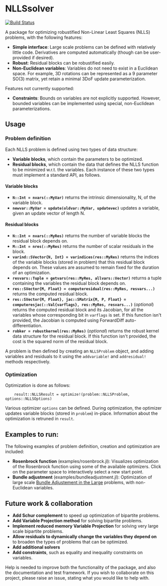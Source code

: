 # NLLSsolver

[![Build Status](https://github.com/ojwoodford/NLLSsolver.jl/actions/workflows/CI.yml/badge.svg?branch=main)](https://github.com/ojwoodford/NLLSsolver.jl/actions/workflows/CI.yml?query=branch%3Amain)

A package for optimizing robustified Non-Linear Least Squares (NLLS) problems, with the following features:
- **Simple interface**: Large scale problems can be defined with relatively little code. Derivatives are computed automatically (though can be user-provided if desired).
- **Robust**: Residual blocks can be robustified easily.
- **Non-Euclidean variables**: Variables do not need to exist in a Euclidean space. For example, 3D rotations can be represented as a 9 parameter SO(3) matrix, yet retain a minimal 3DoF update parameterization.

Features not currently supported:
- **Constraints**: Bounds on variables are not explicitly supported. However, bounded variables can be implemented using special, non-Euclidean parameterizations.

## Usage

### Problem definition
Each NLLS problem is defined using two types of data structure:
- **Variable blocks**, which contain the parameters to be optimized.
- **Residual blocks**, which contain the data that defines the NLLS function to be minimized w.r.t. the variables.
Each instance of these two types must implement a standard API, as follows.

#### Variable blocks
- **`N::Int = nvars(::MyVar)`** returns the intrinsic dimensionality, N, of the variable block.
- **`newvar::MyVar = update(oldvar::MyVar, updatevec)`** updates a variable, given an update vector of length N.

#### Residual blocks
- **`N::Int = nvars(::MyRes)`** returns the number of variable blocks the residual block depends on.
- **`M::Int = nres(::MyRes)`** returns the number of scalar residuals in the block.
- **`varind::SVector{N, Int} = varindices(res::MyRes)`** returns the indices of the variable blocks (stored in problem) that this residual block depends on. These values are assumed to remain fixed for the duration of an optimization.
- **`resvars::Tuple = getvars(res::MyRes, allvars::Vector)`** returns a tuple containing the variables the residual block depends on.
- **`res::SVector{M, Float} = computeresidual(res::MyRes, resvars...)`** returns the computed residual block.
- **`res::SVector{M, Float}, jac::SMatrix{M, P, Float} = computeresjac(::Val{varflags}, res::MyRes, resvars...)`** (*optional*) returns the computed residual block and its Jacobian, for all the variables whose corresponding bit in `varflags` is set. If this function isn't provided, the Jacobian is computed using ForwardDiff auto-differentiation.
- **`robker = robustkernel(res::MyRes)`** (*optional*) returns the robust kernel data structure for the residual block. If this function isn't provided, the cost is the squared norm of the residual block.

A problem is then defined by creating an `NLLSProblem` object, and adding variables and residuals to it using the `addvariable!` and `addresidual!` methods respectively.

### Optimization
Optimization is done as follows:
```
    result::NLLSResult = optimize!(problem::NLLSProblem, options::NLLSOptions)
```
Various optimizer `options` can be defined. During optimization, the optimizer updates variable blocks (stored in `problem`) in-place. Information about the optimization is retruned in `result`.

## Examples to run:
The following examples of problem definition, creation and optimization are included:
- **Rosenbrock function** (examples/rosenbrock.jl): Visualizes optimization of the Rosenbrock function using some of the  available optimizers. Click on the parameter space to interactively select a new start point.
- **Bundle adjustment** (examples/bundleadjustment.jl): Optimization of large scale [Bundle Adjustement in the Large](https://grail.cs.washington.edu/projects/bal/) problems, with non-Euclidean variables.

## Future work & collaboration
- **Add Schur complement** to speed up optimization of bipartite problems.
- **Add Variable Projection method** for solving bipartite problems.
- **Implement reduced memory Variable Projection** for solving very large scale bipartite problems.
- **Allow residuals to dynamically change the variables they depend on** to broaden the types of problems that can be optimized.
- **Add additional solvers**
- **Add constraints**, such as equality and inequality constraints on variables.

Help is needed to improve both the functionality of the package, and also the documentation and test framework. If you wish to collaborate on this project, please raise an issue, stating what you would like to help with.
